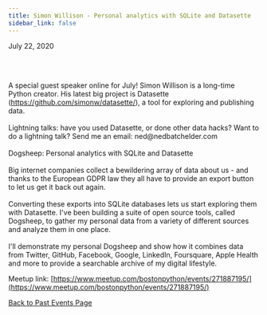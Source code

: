 ```yaml
---
title: Simon Willison - Personal analytics with SQLite and Datasette
sidebar_link: false
---
```


July 22, 2020



<p><br/><br/></p>

<p>A special guest speaker online for July! Simon Willison is a long-time Python creator. His latest big project is Datasette (<a class="link" href="https://github.com/simonw/datasette/" rel="nofollow ugc" target="_blank" title="https://github.com/simonw/datasette/">https://github.com/simonw/datasette/</a>), a tool for exploring and publishing data.<br/><br/>Lightning talks: have you used Datasette, or done other data hacks? Want to do a lightning talk? Send me an email: ned@nedbatchelder.com<br/><br/>Dogsheep: Personal analytics with SQLite and Datasette<br/><br/>Big internet companies collect a bewildering array of data about us - and thanks to the European GDPR law they all have to provide an export button to let us get it back out again.<br/><br/>Converting these exports into SQLite databases lets us start exploring them with Datasette. I've been building a suite of open source tools, called Dogsheep, to gather my personal data from a variety of different sources and analyze them in one place.<br/><br/>I'll demonstrate my personal Dogsheep and show how it combines data from Twitter, GitHub, Facebook, Google, LinkedIn, Foursquare, Apple Health and more to provide a searchable archive of my digital lifestyle.</p>


Meetup link: [https://www.meetup.com/bostonpython/events/271887195/](https://www.meetup.com/bostonpython/events/271887195/)

[Back to Past Events Page](index.md)